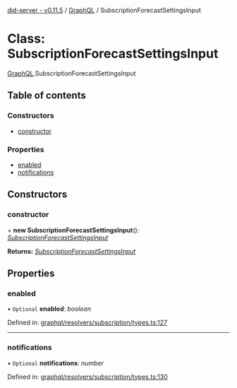 [did-server - v0.11.5](../README.md) / [GraphQL](../modules/graphql.md) / SubscriptionForecastSettingsInput

# Class: SubscriptionForecastSettingsInput

[GraphQL](../modules/graphql.md).SubscriptionForecastSettingsInput

## Table of contents

### Constructors

- [constructor](graphql.subscriptionforecastsettingsinput.md#constructor)

### Properties

- [enabled](graphql.subscriptionforecastsettingsinput.md#enabled)
- [notifications](graphql.subscriptionforecastsettingsinput.md#notifications)

## Constructors

### constructor

\+ **new SubscriptionForecastSettingsInput**(): [*SubscriptionForecastSettingsInput*](graphql.subscriptionforecastsettingsinput.md)

**Returns:** [*SubscriptionForecastSettingsInput*](graphql.subscriptionforecastsettingsinput.md)

## Properties

### enabled

• `Optional` **enabled**: *boolean*

Defined in: [graphql/resolvers/subscription/types.ts:127](https://github.com/Puzzlepart/did/blob/dev/server/graphql/resolvers/subscription/types.ts#L127)

___

### notifications

• `Optional` **notifications**: *number*

Defined in: [graphql/resolvers/subscription/types.ts:130](https://github.com/Puzzlepart/did/blob/dev/server/graphql/resolvers/subscription/types.ts#L130)

